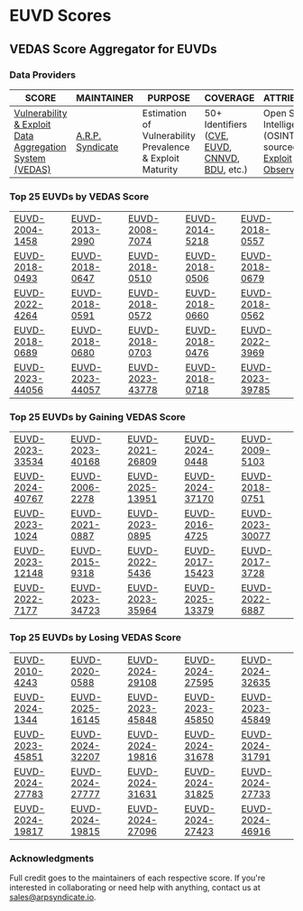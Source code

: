 
# EUVD Scores
## VEDAS Score Aggregator for EUVDs 

### Data Providers
| SCORE | MAINTAINER | PURPOSE | COVERAGE | ATTRIBUTION | FREQUENCY |
| ----- | ---------- | ------- | -------- | ----------- | --------- |
| [Vulnerability & Exploit Data Aggregation System (VEDAS)](https://vedas.arpsyndicate.io) | [A.R.P. Syndicate](https://www.arpsyndicate.io) | Estimation of Vulnerability Prevalence & Exploit Maturity | 50+ Identifiers ([CVE](https://github.com/ARPSyndicate/cve-scores), [EUVD](https://github.com/ARPSyndicate/euvd-scores), [CNNVD](https://github.com/ARPSyndicate/cnnvd-scores), [BDU](https://github.com/ARPSyndicate/bdu-scores), etc.) | Open Source Intelligence (OSINT) sourced from [Exploit Observer](https://www.exploit.observer) | 6-8 Hours |




<h3>Top 25 EUVDs by VEDAS Score</h3>

<table>
  <tr>
    <td><a href='https://vedas.arpsyndicate.io/?vuln=EUVD-2004-1458'>EUVD-2004-1458</a></td>
    <td><a href='https://vedas.arpsyndicate.io/?vuln=EUVD-2013-2990'>EUVD-2013-2990</a></td>
    <td><a href='https://vedas.arpsyndicate.io/?vuln=EUVD-2008-7074'>EUVD-2008-7074</a></td>
    <td><a href='https://vedas.arpsyndicate.io/?vuln=EUVD-2014-5218'>EUVD-2014-5218</a></td>
    <td><a href='https://vedas.arpsyndicate.io/?vuln=EUVD-2018-0557'>EUVD-2018-0557</a></td>
  </tr>
  <tr>
    <td><a href='https://vedas.arpsyndicate.io/?vuln=EUVD-2018-0493'>EUVD-2018-0493</a></td>
    <td><a href='https://vedas.arpsyndicate.io/?vuln=EUVD-2018-0647'>EUVD-2018-0647</a></td>
    <td><a href='https://vedas.arpsyndicate.io/?vuln=EUVD-2018-0510'>EUVD-2018-0510</a></td>
    <td><a href='https://vedas.arpsyndicate.io/?vuln=EUVD-2018-0506'>EUVD-2018-0506</a></td>
    <td><a href='https://vedas.arpsyndicate.io/?vuln=EUVD-2018-0679'>EUVD-2018-0679</a></td>
  </tr>
  <tr>
    <td><a href='https://vedas.arpsyndicate.io/?vuln=EUVD-2022-4264'>EUVD-2022-4264</a></td>
    <td><a href='https://vedas.arpsyndicate.io/?vuln=EUVD-2018-0591'>EUVD-2018-0591</a></td>
    <td><a href='https://vedas.arpsyndicate.io/?vuln=EUVD-2018-0572'>EUVD-2018-0572</a></td>
    <td><a href='https://vedas.arpsyndicate.io/?vuln=EUVD-2018-0660'>EUVD-2018-0660</a></td>
    <td><a href='https://vedas.arpsyndicate.io/?vuln=EUVD-2018-0562'>EUVD-2018-0562</a></td>
  </tr>
  <tr>
    <td><a href='https://vedas.arpsyndicate.io/?vuln=EUVD-2018-0689'>EUVD-2018-0689</a></td>
    <td><a href='https://vedas.arpsyndicate.io/?vuln=EUVD-2018-0680'>EUVD-2018-0680</a></td>
    <td><a href='https://vedas.arpsyndicate.io/?vuln=EUVD-2018-0703'>EUVD-2018-0703</a></td>
    <td><a href='https://vedas.arpsyndicate.io/?vuln=EUVD-2018-0476'>EUVD-2018-0476</a></td>
    <td><a href='https://vedas.arpsyndicate.io/?vuln=EUVD-2022-3969'>EUVD-2022-3969</a></td>
  </tr>
  <tr>
    <td><a href='https://vedas.arpsyndicate.io/?vuln=EUVD-2023-44056'>EUVD-2023-44056</a></td>
    <td><a href='https://vedas.arpsyndicate.io/?vuln=EUVD-2023-44057'>EUVD-2023-44057</a></td>
    <td><a href='https://vedas.arpsyndicate.io/?vuln=EUVD-2023-43778'>EUVD-2023-43778</a></td>
    <td><a href='https://vedas.arpsyndicate.io/?vuln=EUVD-2018-0718'>EUVD-2018-0718</a></td>
    <td><a href='https://vedas.arpsyndicate.io/?vuln=EUVD-2023-39785'>EUVD-2023-39785</a></td>
  </tr>
</table>


<h3>Top 25 EUVDs by Gaining VEDAS Score</h3>

<table>
  <tr>
    <td><a href='https://vedas.arpsyndicate.io/?vuln=EUVD-2023-33534'>EUVD-2023-33534</a></td>
    <td><a href='https://vedas.arpsyndicate.io/?vuln=EUVD-2023-40168'>EUVD-2023-40168</a></td>
    <td><a href='https://vedas.arpsyndicate.io/?vuln=EUVD-2021-26809'>EUVD-2021-26809</a></td>
    <td><a href='https://vedas.arpsyndicate.io/?vuln=EUVD-2024-0448'>EUVD-2024-0448</a></td>
    <td><a href='https://vedas.arpsyndicate.io/?vuln=EUVD-2009-5103'>EUVD-2009-5103</a></td>
  </tr>
  <tr>
    <td><a href='https://vedas.arpsyndicate.io/?vuln=EUVD-2024-40767'>EUVD-2024-40767</a></td>
    <td><a href='https://vedas.arpsyndicate.io/?vuln=EUVD-2006-2278'>EUVD-2006-2278</a></td>
    <td><a href='https://vedas.arpsyndicate.io/?vuln=EUVD-2025-13951'>EUVD-2025-13951</a></td>
    <td><a href='https://vedas.arpsyndicate.io/?vuln=EUVD-2024-37170'>EUVD-2024-37170</a></td>
    <td><a href='https://vedas.arpsyndicate.io/?vuln=EUVD-2018-0751'>EUVD-2018-0751</a></td>
  </tr>
  <tr>
    <td><a href='https://vedas.arpsyndicate.io/?vuln=EUVD-2023-1024'>EUVD-2023-1024</a></td>
    <td><a href='https://vedas.arpsyndicate.io/?vuln=EUVD-2021-0887'>EUVD-2021-0887</a></td>
    <td><a href='https://vedas.arpsyndicate.io/?vuln=EUVD-2023-0895'>EUVD-2023-0895</a></td>
    <td><a href='https://vedas.arpsyndicate.io/?vuln=EUVD-2016-4725'>EUVD-2016-4725</a></td>
    <td><a href='https://vedas.arpsyndicate.io/?vuln=EUVD-2023-30077'>EUVD-2023-30077</a></td>
  </tr>
  <tr>
    <td><a href='https://vedas.arpsyndicate.io/?vuln=EUVD-2023-12148'>EUVD-2023-12148</a></td>
    <td><a href='https://vedas.arpsyndicate.io/?vuln=EUVD-2015-9318'>EUVD-2015-9318</a></td>
    <td><a href='https://vedas.arpsyndicate.io/?vuln=EUVD-2022-5436'>EUVD-2022-5436</a></td>
    <td><a href='https://vedas.arpsyndicate.io/?vuln=EUVD-2017-15423'>EUVD-2017-15423</a></td>
    <td><a href='https://vedas.arpsyndicate.io/?vuln=EUVD-2017-3728'>EUVD-2017-3728</a></td>
  </tr>
  <tr>
    <td><a href='https://vedas.arpsyndicate.io/?vuln=EUVD-2022-7177'>EUVD-2022-7177</a></td>
    <td><a href='https://vedas.arpsyndicate.io/?vuln=EUVD-2023-34723'>EUVD-2023-34723</a></td>
    <td><a href='https://vedas.arpsyndicate.io/?vuln=EUVD-2023-35964'>EUVD-2023-35964</a></td>
    <td><a href='https://vedas.arpsyndicate.io/?vuln=EUVD-2025-13379'>EUVD-2025-13379</a></td>
    <td><a href='https://vedas.arpsyndicate.io/?vuln=EUVD-2022-6887'>EUVD-2022-6887</a></td>
  </tr>
</table>


<h3>Top 25 EUVDs by Losing VEDAS Score</h3>

<table>
  <tr>
    <td><a href='https://vedas.arpsyndicate.io/?vuln=EUVD-2010-4243'>EUVD-2010-4243</a></td>
    <td><a href='https://vedas.arpsyndicate.io/?vuln=EUVD-2020-0588'>EUVD-2020-0588</a></td>
    <td><a href='https://vedas.arpsyndicate.io/?vuln=EUVD-2024-29108'>EUVD-2024-29108</a></td>
    <td><a href='https://vedas.arpsyndicate.io/?vuln=EUVD-2024-27595'>EUVD-2024-27595</a></td>
    <td><a href='https://vedas.arpsyndicate.io/?vuln=EUVD-2024-32635'>EUVD-2024-32635</a></td>
  </tr>
  <tr>
    <td><a href='https://vedas.arpsyndicate.io/?vuln=EUVD-2024-1344'>EUVD-2024-1344</a></td>
    <td><a href='https://vedas.arpsyndicate.io/?vuln=EUVD-2025-16145'>EUVD-2025-16145</a></td>
    <td><a href='https://vedas.arpsyndicate.io/?vuln=EUVD-2023-45848'>EUVD-2023-45848</a></td>
    <td><a href='https://vedas.arpsyndicate.io/?vuln=EUVD-2023-45850'>EUVD-2023-45850</a></td>
    <td><a href='https://vedas.arpsyndicate.io/?vuln=EUVD-2023-45849'>EUVD-2023-45849</a></td>
  </tr>
  <tr>
    <td><a href='https://vedas.arpsyndicate.io/?vuln=EUVD-2023-45851'>EUVD-2023-45851</a></td>
    <td><a href='https://vedas.arpsyndicate.io/?vuln=EUVD-2024-32207'>EUVD-2024-32207</a></td>
    <td><a href='https://vedas.arpsyndicate.io/?vuln=EUVD-2024-19816'>EUVD-2024-19816</a></td>
    <td><a href='https://vedas.arpsyndicate.io/?vuln=EUVD-2024-31678'>EUVD-2024-31678</a></td>
    <td><a href='https://vedas.arpsyndicate.io/?vuln=EUVD-2024-31791'>EUVD-2024-31791</a></td>
  </tr>
  <tr>
    <td><a href='https://vedas.arpsyndicate.io/?vuln=EUVD-2024-27783'>EUVD-2024-27783</a></td>
    <td><a href='https://vedas.arpsyndicate.io/?vuln=EUVD-2024-27777'>EUVD-2024-27777</a></td>
    <td><a href='https://vedas.arpsyndicate.io/?vuln=EUVD-2024-31631'>EUVD-2024-31631</a></td>
    <td><a href='https://vedas.arpsyndicate.io/?vuln=EUVD-2024-31825'>EUVD-2024-31825</a></td>
    <td><a href='https://vedas.arpsyndicate.io/?vuln=EUVD-2024-27733'>EUVD-2024-27733</a></td>
  </tr>
  <tr>
    <td><a href='https://vedas.arpsyndicate.io/?vuln=EUVD-2024-19817'>EUVD-2024-19817</a></td>
    <td><a href='https://vedas.arpsyndicate.io/?vuln=EUVD-2024-19815'>EUVD-2024-19815</a></td>
    <td><a href='https://vedas.arpsyndicate.io/?vuln=EUVD-2024-27096'>EUVD-2024-27096</a></td>
    <td><a href='https://vedas.arpsyndicate.io/?vuln=EUVD-2024-27423'>EUVD-2024-27423</a></td>
    <td><a href='https://vedas.arpsyndicate.io/?vuln=EUVD-2024-46916'>EUVD-2024-46916</a></td>
  </tr>
</table>



### Acknowledgments
Full credit goes to the maintainers of each respective score.
If you're interested in collaborating or need help with anything, contact us at [sales@arpsyndicate.io](mailto:sales@arpsyndicate.io).
